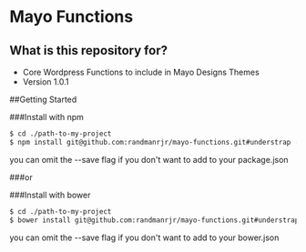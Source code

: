 # Mayo Functions #

## What is this repository for? ##

* Core Wordpress Functions to include in Mayo Designs Themes
* Version 1.0.1

##Getting Started

###Install with npm
```bash
$ cd ./path-to-my-project
$ npm install git@github.com:randmanrjr/mayo-functions.git#understrap --save
```
you can omit the --save flag if you don't want to add to your package.json

###or

###Install with bower
```bash
$ cd ./path-to-my-project
$ bower install git@github.com:randmanrjr/mayo-functions.git#understrap --save
```
you can omit the --save flag if you don't want to add to your bower.json
